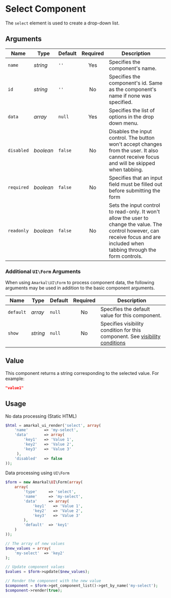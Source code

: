 # Select Component

The `select` element is used to create a drop-down list.

## Arguments

Name | Type | Default | Required | Description
---|---|---|:---:|---
`name`|*string*|`''`|Yes|Specifies the component's name.
`id`|*string*|`''`|No|Specifies the component's id. Same as the component's name if none was specified.
`data`|*array*|`null`|Yes|Specifies the list of options in the drop down menu.
`disabled`|*boolean*|`false`|No|Disables the input control. The button won't accept changes from the user. It also cannot receive focus and will be skipped when tabbing.
`required`|*boolean*|`false`|No|Specifies that an input field must be filled out before submitting the form
`readonly`|*boolean*|`false`|No|Sets the input control to read-only. It won't allow the user to change the value. The control however, can receive focus and are included when tabbing through the form controls.

### Additional `UI\Form` Arguments

When using `Amarkal\UI\Form` to process component data, the following arguments may be used in addition to the basic component arguments.

Name | Type | Default | Required | Description
---|---|---|:---:|---
`default`|*array*|`null`|No|Specifies the default value for this component.
`show`|*string*|`null`|No|Specifies visibility condition for this component. See [visibility conditions](../../../../#visibility-conditions)

## Value

This component returns a string corresponding to the selected value. For example:

```json
"value1"
```

## Usage

No data processing (Static HTML)

```php
$html = amarkal_ui_render('select', array(
    'name'       => 'my-select',
    'data'       => array(
        'key1'   => 'Value 1',
        'key2'   => 'Value 2',
        'key3'   => 'Value 3'
     ),
    'disabled'   => false
));
```

Data processing using `UI\Form`

```php
$form = new Amarkal\UI\Form(array(
    array(
        'type'     => 'select',
        'name'     => 'my-select',
        'data'     => array(
            'key1'   => 'Value 1',
            'key2'   => 'Value 2',
            'key3'   => 'Value 3'
        ),
        'default'  => 'key1'
    )
));

// The array of new values
$new_values = array(
    'my-select'  => 'key2'
);

// Update component values
$values = $form->update($new_values);

// Render the component with the new value
$component = $form->get_component_list()->get_by_name('my-select');
$component->render(true);
```